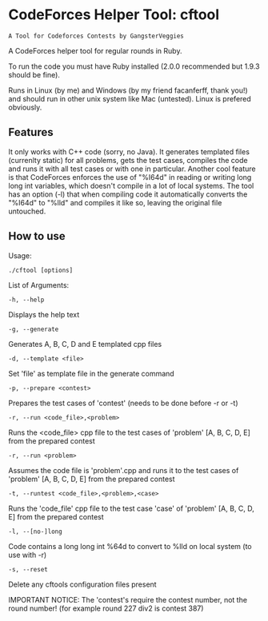 CodeForces Helper Tool: cftool
======

	A Tool for Codeforces Contests by GangsterVeggies


A CodeForces helper tool for regular rounds in Ruby.

To run the code you must have Ruby installed (2.0.0 recommended but 1.9.3 should be fine).

Runs in Linux (by me) and Windows (by my friend facanferff, thank you!) and should run in other unix system like Mac (untested). Linux is prefered obviously.

## Features

It only works with C++ code (sorry, no Java). It generates templated files (currenlty static) for all problems, gets the test cases, compiles the code and runs it with all test cases or with one in particular. Another cool feature is that CodeForces enforces the use of "%I64d" in reading or writing long long int variables, which doesn't compile in a lot of local systems. The tool has an option (-l) that when compiling code it automatically converts the "%I64d" to "%lld" and compiles it like so, leaving the original file untouched.

## How to use

Usage:

	./cftool [options]

List of Arguments:

	-h, --help

Displays the help text

	-g, --generate

Generates A, B, C, D and E templated cpp files

	-d, --template <file>
	
Set 'file' as template file in the generate command

	-p, --prepare <contest>
	
Prepares the test cases of 'contest' (needs to be done before -r or -t)

	-r, --run <code_file>,<problem>

Runs the <code_file> cpp file to the test cases of 'problem' [A, B, C, D, E] from the prepared contest

	-r, --run <problem>

Assumes the code file is 'problem'.cpp and runs it to the test cases of 'problem' [A, B, C, D, E] from the prepared contest

	-t, --runtest <code_file>,<problem>,<case>
	
Runs the 'code_file' cpp file to the test case 'case' of 'problem' [A, B, C, D, E] from the prepared contest

	-l, --[no-]long
	
Code contains a long long int %64d to convert to %lld on local system (to use with -r)

	-s, --reset
	
Delete any cftools configuration files present

IMPORTANT NOTICE: The 'contest's require the contest number, not the round number!
(for example round 227 div2 is contest 387)
